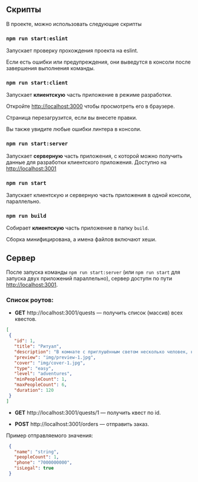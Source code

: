 ## Скрипты

В проекте, можно использовать следующие скрипты

### `npm run start:eslint`

Запускает проверку прохождения проекта на eslint.

Если есть ошибки или предупреждения, они выведутся в консоли после завершения выполнения команды.

### `npm run start:client`

Запускает **клиентскую** часть приложение в режиме разработки.

Откройте [http://localhost:3000](http://localhost:3000) чтобы просмотреть его в браузере.

Страница перезагрузится, если вы внесете правки.

Вы также увидите любые ошибки линтера в консоли.

### `npm run start:server`

Запускает **серверную** часть приложения, с которой можно получить данные для разработки клиентского приложения. Доступно на [http://localhost:3001](http://localhost:3001)

### `npm run start`

Запускает клиентскую и серверную часть приложения в *одной* консоли, параллельно.

### `npm run build`

Собирает **клиентскую** часть приложение в папку `build`.

Сборка минифицирована, а имена файлов включают хеши.


## Сервер

После запуска команды `npm run start:server` (или `npm run start` для запуска двух приложений параллельно), сервер доступн по пути [http://localhost:3001](http://localhost:3001).

### Список роутов:

- **GET** http://localhost:3001/quests — получить список (массив) всех квестов.

 ```json
 [
  {
    "id": 1,
    "title": "Ритуал",
    "description": "В комнате с приглушённым светом несколько человек, незнакомых друг с другом, приходят в себя. На стене висит пугающий таймер и запущен отстёт. Он уже рядом. Руки и ноги связаным, но одному из вас получилось освободиться. Сможете ли вы разобраться в стрессовой ситуации, помочь другим, разобраться что произошло и выбраться из комнаты?",
    "preview": "img/preview-1.jpg",
    "cover": "img/cover-1.jpg",
    "type": "easy",
    "level": "adventures",
    "minPeopleCount": 1,
    "maxPeopleCount": 6,
    "duration": 120
  }
 ]
 ```

- **GET** http://localhost:3001/quests/1 — получить квест по id.

- **POST** http://localhost:3001/orders — отправить заказ.

 Пример отправляемого значения:

 ```json
  {
    "name": "string",
    "peopleCount": 1,
    "phone": "7000000000",
    "isLegal": true
  }
 ```
